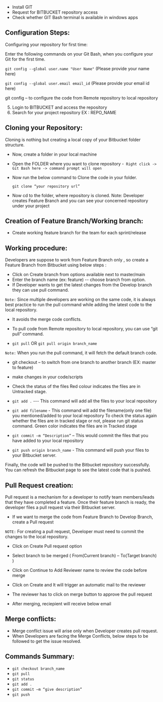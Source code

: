 
* Install GIT
* Request for BITBUCKET repository access
* Check whether GIT Bash terminal is available in windows apps
## Configuration Steps:
Configuring your repository for first time: 

Enter the following commands on your Git Bash, when you configure your Git for the first time.

`git config --global user.name "User Name"` (Please provide your name here)

`git config --global user.email email_id` (Please provide your email id here)  

 git config – to configure the code from Remote repository to local repository

5.  Login to BITBUCKET and access the repository
6.	Search for your project repository  EX : REPO_NAME
 
## Cloning your Repository:

Cloning is nothing but creating a local copy of your Bitbucket folder structure. 
* Now, create a folder in your local machine
* Open the FOLDER where you want to clone repository -` Right click -> Git Bash here -> command prompt will open`
* Now run the below command to Clone the code in your folder.
    
    `git clone “your repository url” `

* Now cd to the folder, where repository is cloned.
Note: Developer creates Feature Branch and you can see your concerned repository under your project

## Creation of Feature Branch/Working branch:
* Create working feature branch for the team for each sprint/release

## Working procedure:

Developers are suppose to work from Feature Branch only , so create a Feature Branch from Bitbucket using below steps :

* Click on Create branch from options available next to master/main 
* Enter the branch name (ex: feature) -- choose branch from option.
* If Developer wants to get the latest changes from the Develop branch they can use pull command. 

`Note:` Since multiple developers are working on the same code, it is always best practice to run the pull command while adding the latest code to the local repository. 
* It avoids the merge code conflicts.
* To pull code from Remote repository to local repository, you can use “git pull” command. 

* `git pull` OR `git pull origin branch_name` 

`Note:` When you run the pull command, it will fetch the default branch code.

* git checkout – to switch from one branch to another branch (EX: master to feature)
 
* make changes in your code/scripts

* Check the status of the files
    Red colour indicates the files are in Untracked stage.

* `git add .` --- This command will add all the files to your local repository

* `git add filename` - This command will add the filename(only one file) you mentioned/added to your local repository
To check the status again whether the files are in tracked stage or not, please run git status command.
Green color indicates the files are in Tracked stage

* `git commit –m “Description”` – This would commit the files that you have added to your local repository

* `git push origin branch_name`   - This command will push your files to your Bitbucket server.

Finally, the code will be pushed to the Bitbucket repository successfully. You can refresh the Bitbucket page to see the latest code that is pushed.

## Pull Request creation:

Pull request is a mechanism for a developer to notify team members/leads that they have completed a feature. Once their feature branch is ready, the developer files a pull request via their Bitbucket server.
* If we want to merge the code from Feature Branch to Develop Branch, create a Pull request

`NOTE:` For creating a pull request, Developer must need to commit the changes to the local repository.

* Click on Create Pull request option 

* Select branch to be merged ( From(Current branch) – To(Target branch) )
 
* Click on Continue to Add Reviewer name to review the code before merge 
 
* Click on Create and It will trigger an automatic mail to  the reviewer
 
* The reviewer has to click on merge button to approve the pull request

* After merging, reciepient will receive below email


## Merge conflicts:

* Merge conflict issue will arise only when Developer creates pull request.
* When Developers are facing the Merge Conflicts, below steps to be followed to get the issue resolved.

## Commands Summary:
* `git checkout branch_name`
* `git pull`
* `git status`
* `git add .`
* `git commit –m “give description”`
* `git push`
